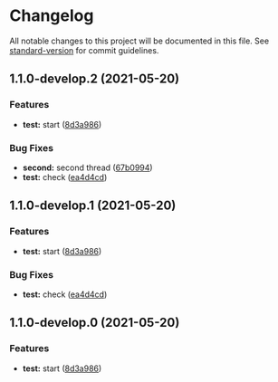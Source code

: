 # Changelog

All notable changes to this project will be documented in this file. See [standard-version](https://github.com/conventional-changelog/standard-version) for commit guidelines.

## 1.1.0-develop.2 (2021-05-20)


### Features

* **test:** start ([8d3a986](https://github.com/SpikeVlg/standard_version_java_test/commit/8d3a986cf0c4a575ccfc5ad39a632632edd47d12))


### Bug Fixes

* **second:** second thread ([67b0994](https://github.com/SpikeVlg/standard_version_java_test/commit/67b0994a291d7859c9bebced1d689827ec5a3049))
* **test:** check ([ea4d4cd](https://github.com/SpikeVlg/standard_version_java_test/commit/ea4d4cda49bc217da245b6a4aa51650788b11fb3))

## 1.1.0-develop.1 (2021-05-20)


### Features

* **test:** start ([8d3a986](https://github.com/SpikeVlg/standard_version_java_test/commit/8d3a986cf0c4a575ccfc5ad39a632632edd47d12))


### Bug Fixes

* **test:** check ([ea4d4cd](https://github.com/SpikeVlg/standard_version_java_test/commit/ea4d4cda49bc217da245b6a4aa51650788b11fb3))

## 1.1.0-develop.0 (2021-05-20)


### Features

* **test:** start ([8d3a986](https://github.com/SpikeVlg/standard_version_java_test/commit/8d3a986cf0c4a575ccfc5ad39a632632edd47d12))
